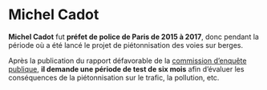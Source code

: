 # Michel Cadot

**Michel Cadot** fut **préfet de police de Paris de 2015 à 2017**, donc pendant la période où a été lancé le projet de piétonnisation des voies sur berges.

Après la publication du rapport défavorable de la [commission d’enquête publique](commission-enquete-publique), **il demande une période de test de six mois** afin d’évaluer les conséquences de la piétonnisation sur le trafic, la pollution, etc.
